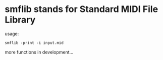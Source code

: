 # smflib stands for Standard MIDI File Library
usage:  
  
`smflib -print -i input.mid`  
  
more functions in development...
